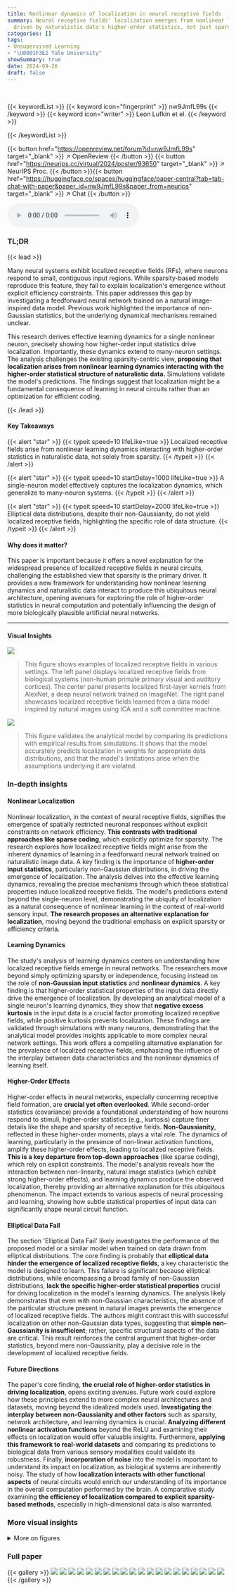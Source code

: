 ```yaml
---
title: Nonlinear dynamics of localization in neural receptive fields
summary: Neural receptive fields' localization emerges from nonlinear learning dynamics
  driven by naturalistic data's higher-order statistics, not just sparsity.
categories: []
tags:
- Unsupervised Learning
- "\U0001F3E2 Yale University"
showSummary: true
date: 2024-09-26
draft: false
---
```


<br>

{{< keywordList >}}
{{< keyword icon="fingerprint" >}} nw9JmfL99s {{< /keyword >}}
{{< keyword icon="writer" >}} Leon Lufkin et el. {{< /keyword >}}
 
{{< /keywordList >}}

{{< button href="https://openreview.net/forum?id=nw9JmfL99s" target="_blank" >}}
↗ OpenReview
{{< /button >}}
{{< button href="https://neurips.cc/virtual/2024/poster/93650" target="_blank" >}}
↗ NeurIPS Proc.
{{< /button >}}{{< button href="https://huggingface.co/spaces/huggingface/paper-central?tab=tab-chat-with-paper&paper_id=nw9JmfL99s&paper_from=neurips" target="_blank" >}}
↗ Chat
{{< /button >}}



<audio controls>
    <source src="https://ai-paper-reviewer.com/nw9JmfL99s/podcast.wav" type="audio/wav">
    Your browser does not support the audio element.
</audio>


### TL;DR


{{< lead >}}

Many neural systems exhibit localized receptive fields (RFs), where neurons respond to small, contiguous input regions. While sparsity-based models reproduce this feature, they fail to explain localization's emergence without explicit efficiency constraints. This paper addresses this gap by investigating a feedforward neural network trained on a natural image-inspired data model.  Previous work highlighted the importance of non-Gaussian statistics, but the underlying dynamical mechanisms remained unclear.

This research derives effective learning dynamics for a single nonlinear neuron, precisely showing how higher-order input statistics drive localization. Importantly, these dynamics extend to many-neuron settings. The analysis challenges the existing sparsity-centric view, **proposing that localization arises from nonlinear learning dynamics interacting with the higher-order statistical structure of naturalistic data.**  Simulations validate the model's predictions. The findings suggest that localization might be a fundamental consequence of learning in neural circuits rather than an optimization for efficient coding.

{{< /lead >}}


#### Key Takeaways

{{< alert "star" >}}
{{< typeit speed=10 lifeLike=true >}} Localized receptive fields arise from nonlinear learning dynamics interacting with higher-order statistics in naturalistic data, not solely from sparsity. {{< /typeit >}}
{{< /alert >}}

{{< alert "star" >}}
{{< typeit speed=10 startDelay=1000 lifeLike=true >}} A single-neuron model effectively captures the localization dynamics, which generalize to many-neuron systems. {{< /typeit >}}
{{< /alert >}}

{{< alert "star" >}}
{{< typeit speed=10 startDelay=2000 lifeLike=true >}} Elliptical data distributions, despite their non-Gaussianity, do not yield localized receptive fields, highlighting the specific role of data structure. {{< /typeit >}}
{{< /alert >}}

#### Why does it matter?
This paper is important because it offers a novel explanation for the widespread presence of localized receptive fields in neural circuits, challenging the established view that sparsity is the primary driver.  It provides a new framework for understanding how nonlinear learning dynamics and naturalistic data interact to produce this ubiquitous neural architecture, opening avenues for exploring the role of higher-order statistics in neural computation and potentially influencing the design of more biologically plausible artificial neural networks.

------
#### Visual Insights



![](https://ai-paper-reviewer.com/nw9JmfL99s/figures_1_1.jpg)

> This figure shows examples of localized receptive fields in various settings. The left panel displays localized receptive fields from biological systems (non-human primate primary visual and auditory cortices). The center panel presents localized first-layer kernels from AlexNet, a deep neural network trained on ImageNet. The right panel showcases localized receptive fields learned from a data model inspired by natural images using ICA and a soft committee machine.





![](https://ai-paper-reviewer.com/nw9JmfL99s/tables_2_1.jpg)

> This figure validates the analytical model by comparing its predictions with empirical results from simulations. It shows that the model accurately predicts localization in weights for appropriate data distributions, and that the model's limitations arise when the assumptions underlying it are violated.





### In-depth insights


#### Nonlinear Localization
Nonlinear localization, in the context of neural receptive fields, signifies the emergence of spatially restricted neuronal responses without explicit constraints on network efficiency.  **This contrasts with traditional approaches like sparse coding**, which explicitly optimize for sparsity. The research explores how localized receptive fields might arise from the inherent dynamics of learning in a feedforward neural network trained on naturalistic image data.  A key finding is the importance of **higher-order input statistics**, particularly non-Gaussian distributions, in driving the emergence of localization. The analysis delves into the effective learning dynamics, revealing the precise mechanisms through which these statistical properties induce localized receptive fields.  The model's predictions extend beyond the single-neuron level, demonstrating the ubiquity of localization as a natural consequence of nonlinear learning in the context of real-world sensory input.  **The research proposes an alternative explanation for localization**, moving beyond the traditional emphasis on explicit sparsity or efficiency criteria.

#### Learning Dynamics
The study's analysis of learning dynamics centers on understanding how localized receptive fields emerge in neural networks.  The researchers move beyond simply optimizing sparsity or independence, focusing instead on the role of **non-Gaussian input statistics** and **nonlinear dynamics**.  A key finding is that higher-order statistical properties of the input data directly drive the emergence of localization.  By developing an analytical model of a single neuron's learning dynamics, they show that **negative excess kurtosis** in the input data is a crucial factor promoting localized receptive fields, while positive kurtosis prevents localization. These findings are validated through simulations with many neurons, demonstrating that the analytical model provides insights applicable to more complex neural network settings. This work offers a compelling alternative explanation for the prevalence of localized receptive fields, emphasizing the influence of the interplay between data characteristics and the nonlinear dynamics of learning itself.

#### Higher-Order Effects
Higher-order effects in neural networks, especially concerning receptive field formation, are **crucial yet often overlooked**.  While second-order statistics (covariance) provide a foundational understanding of how neurons respond to stimuli, higher-order statistics (e.g., kurtosis) capture finer details like the shape and sparsity of receptive fields.  **Non-Gaussianity**, reflected in these higher-order moments, plays a vital role. The dynamics of learning, particularly in the presence of non-linear activation functions, amplify these higher-order effects, leading to localized receptive fields. **This is a key departure from top-down approaches** (like sparse coding), which rely on explicit constraints. The model's analysis reveals how the interaction between non-linearity, natural image statistics (which exhibit strong higher-order effects), and learning dynamics produce the observed localization, thereby providing an alternative explanation for this ubiquitous phenomenon. The impact extends to various aspects of neural processing and learning, showing how subtle statistical properties of input data can significantly shape neural circuit function.

#### Elliptical Data Fail
The section 'Elliptical Data Fail' likely investigates the performance of the proposed model or a similar model when trained on data drawn from elliptical distributions.  The core finding is probably that **elliptical data hinder the emergence of localized receptive fields**, a key characteristic the model is designed to learn. This failure is significant because elliptical distributions, while encompassing a broad family of non-Gaussian distributions, **lack the specific higher-order statistical properties** crucial for driving localization in the model's learning dynamics. The analysis likely demonstrates that even with non-Gaussian characteristics, the absence of the particular structure present in natural images prevents the emergence of localized receptive fields.  The authors might contrast this with successful localization on other non-Gaussian data types, suggesting that **simple non-Gaussianity is insufficient**; rather, specific structural aspects of the data are critical. This result reinforces the central argument that higher-order statistics, beyond mere non-Gaussianity, play a decisive role in the development of localized receptive fields.

#### Future Directions
The paper's core finding, **the crucial role of higher-order statistics in driving localization**, opens exciting avenues.  Future work could explore how these principles extend to more complex neural architectures and datasets, moving beyond the idealized models used. **Investigating the interplay between non-Gaussianity and other factors** such as sparsity, network architecture, and learning dynamics is crucial.  **Analyzing different nonlinear activation functions** beyond the ReLU and examining their effects on localization would offer valuable insights. Furthermore, **applying this framework to real-world datasets** and comparing its predictions to biological data from various sensory modalities could validate its robustness. Finally, **incorporation of noise** into the model is important to understand its impact on localization, as biological systems are inherently noisy.  The study of how **localization interacts with other functional aspects** of neural circuits would enrich our understanding of its importance in the overall computation performed by the brain.  A comparative study examining **the efficiency of localization compared to explicit sparsity-based methods**, especially in high-dimensional data is also warranted.


### More visual insights

<details>
<summary>More on figures
</summary>


![](https://ai-paper-reviewer.com/nw9JmfL99s/figures_3_1.jpg)

> This figure shows examples of localized receptive fields (RFs) in different neural systems.  The left panel displays examples from biological systems: spatial RFs in NHP primary visual cortex, and spatiotemporal RFs in NHP and ferret primary auditory cortex. The center panel shows localized first-layer kernels from AlexNet, a deep neural network trained on ImageNet. The right panel shows localized receptive fields learned from a specific task using independent component analysis (ICA) and a soft committee machine.  The figure highlights the ubiquity of localized RFs across various neural systems, both biological and artificial.


![](https://ai-paper-reviewer.com/nw9JmfL99s/figures_6_1.jpg)

> This figure shows the marginals, amplifier function, and kurtosis for three different data models (Ising, NLGP, Kur).  It then displays how simulated receptive fields evolve over time for a single-neuron model trained on each dataset, comparing the simulations to the results of a third-order Taylor expansion approximation of the theoretical model. The color of the lines represents the training time.


![](https://ai-paper-reviewer.com/nw9JmfL99s/figures_7_1.jpg)

> This figure shows the results of training a single-neuron model (M2) on three different elliptical distributions.  The left panel shows the results for a t40(v=3) distribution, the middle panel shows results for data sampled from the surface of an ellipse, and the right panel shows results for a custom elliptical distribution concentrated near the ellipse's outer edge.  In all three cases, the learned receptive fields are oscillatory, confirming Proposition 3.3, which states that elliptical data prevent localization in the single neuron model. The red lines show the best-fit sinusoid to the learned weight vectors.


![](https://ai-paper-reviewer.com/nw9JmfL99s/figures_7_2.jpg)

> This figure validates Claim 3.2 from the paper by showing the relationship between the inverse participation ratio (IPR) and excess kurtosis for two data models, NLGP and Kur. The IPR is a measure of localization, with higher values indicating more localized receptive fields. The excess kurtosis is a measure of the non-Gaussianity of the data, with negative values indicating heavier tails than a Gaussian distribution.  The plot shows that as the excess kurtosis becomes more negative (heavier tails), the IPR increases, indicating a stronger tendency towards localization. This supports the claim that negative excess kurtosis in the input data is a necessary condition for the emergence of localized receptive fields in the single-neuron model.


![](https://ai-paper-reviewer.com/nw9JmfL99s/figures_8_1.jpg)

> This figure shows the receptive fields learned by three different models trained on data with different kurtosis values. The left and center panels show the receptive fields learned by a many-neuron model with fixed second-layer weights, trained on data with kurtosis values of 10 and 4 respectively. The right panel shows the receptive fields learned by an ICA model trained on data with kurtosis value of 3. The figure demonstrates that the type of receptive fields learned depends on both the model used and the statistical properties of the data.


![](https://ai-paper-reviewer.com/nw9JmfL99s/figures_9_1.jpg)

> This figure shows a comparison of the marginal distributions, the amplifier function (from Theorem 3.1), the kurtosis, and the learned receptive fields for three different data models (Ising, NLGP, Kur). It also shows the results of numerically integrating Equation 5 (from Lemma 3.1) using a third-order Taylor expansion of the amplifier function. This comparison aims to validate the theoretical model by showing how well it predicts the localization of receptive fields in different scenarios.


![](https://ai-paper-reviewer.com/nw9JmfL99s/figures_20_1.jpg)

> This figure shows a comparison of the marginal distributions, the amplifier function (from Theorem 3.1), and the kurtosis for three different data models (Ising, NLGP, and Kur). It also displays the evolution of simulated receptive fields for a single-neuron model trained on each data model, alongside the receptive fields obtained by numerically integrating Equation (5) using a third-order Taylor expansion. The color of the lines indicates the training time (blue for early-time, red for late-time).


</details>






### Full paper

{{< gallery >}}
<img src="https://ai-paper-reviewer.com/nw9JmfL99s/1.png" class="grid-w50 md:grid-w33 xl:grid-w25" />
<img src="https://ai-paper-reviewer.com/nw9JmfL99s/2.png" class="grid-w50 md:grid-w33 xl:grid-w25" />
<img src="https://ai-paper-reviewer.com/nw9JmfL99s/3.png" class="grid-w50 md:grid-w33 xl:grid-w25" />
<img src="https://ai-paper-reviewer.com/nw9JmfL99s/4.png" class="grid-w50 md:grid-w33 xl:grid-w25" />
<img src="https://ai-paper-reviewer.com/nw9JmfL99s/5.png" class="grid-w50 md:grid-w33 xl:grid-w25" />
<img src="https://ai-paper-reviewer.com/nw9JmfL99s/6.png" class="grid-w50 md:grid-w33 xl:grid-w25" />
<img src="https://ai-paper-reviewer.com/nw9JmfL99s/7.png" class="grid-w50 md:grid-w33 xl:grid-w25" />
<img src="https://ai-paper-reviewer.com/nw9JmfL99s/8.png" class="grid-w50 md:grid-w33 xl:grid-w25" />
<img src="https://ai-paper-reviewer.com/nw9JmfL99s/9.png" class="grid-w50 md:grid-w33 xl:grid-w25" />
<img src="https://ai-paper-reviewer.com/nw9JmfL99s/10.png" class="grid-w50 md:grid-w33 xl:grid-w25" />
<img src="https://ai-paper-reviewer.com/nw9JmfL99s/11.png" class="grid-w50 md:grid-w33 xl:grid-w25" />
<img src="https://ai-paper-reviewer.com/nw9JmfL99s/12.png" class="grid-w50 md:grid-w33 xl:grid-w25" />
<img src="https://ai-paper-reviewer.com/nw9JmfL99s/13.png" class="grid-w50 md:grid-w33 xl:grid-w25" />
<img src="https://ai-paper-reviewer.com/nw9JmfL99s/14.png" class="grid-w50 md:grid-w33 xl:grid-w25" />
<img src="https://ai-paper-reviewer.com/nw9JmfL99s/15.png" class="grid-w50 md:grid-w33 xl:grid-w25" />
<img src="https://ai-paper-reviewer.com/nw9JmfL99s/16.png" class="grid-w50 md:grid-w33 xl:grid-w25" />
<img src="https://ai-paper-reviewer.com/nw9JmfL99s/17.png" class="grid-w50 md:grid-w33 xl:grid-w25" />
<img src="https://ai-paper-reviewer.com/nw9JmfL99s/18.png" class="grid-w50 md:grid-w33 xl:grid-w25" />
<img src="https://ai-paper-reviewer.com/nw9JmfL99s/19.png" class="grid-w50 md:grid-w33 xl:grid-w25" />
<img src="https://ai-paper-reviewer.com/nw9JmfL99s/20.png" class="grid-w50 md:grid-w33 xl:grid-w25" />
{{< /gallery >}}